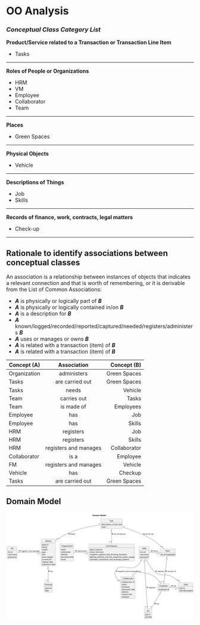 # OO Analysis


### _Conceptual Class Category List_



**Product/Service related to a Transaction or Transaction Line Item**

* Tasks

---

 

**Roles of People or Organizations**

* HRM
* VM
* Employee
* Collaborator
* Team

---

**Places**

* Green Spaces

---


**Physical Objects**

* Vehicle

---

**Descriptions of Things**

* Job
* Skills

---


**Records of finance, work, contracts, legal matters**

* Check-up

---


## Rationale to identify associations between conceptual classes

An association is a relationship between instances of objects that indicates a relevant connection and that is worth of remembering, or it is derivable from the List of Common Associations:

- **_A_** is physically or logically part of **_B_**
- **_A_** is physically or logically contained in/on **_B_**
- **_A_** is a description for **_B_**
- **_A_** known/logged/recorded/reported/captured/needed/registers/administers **_B_**
- **_A_** uses or manages or owns **_B_**
- **_A_** is related with a transaction (item) of **_B_**
- **_A_** is related with a transaction (item) of **_B_**



| Concept (A) 		  |    Association   	     |  Concept (B) |
|-----------------|:----------------------:|-------------:|
| Organization  	 |   administers   		 	   | Green Spaces |
| Tasks 	         | are carried out   		 	 | Green Spaces |
| Tasks 	         |      needs  		 	       |      Vehicle |
| Team	           |   carries out  		 	    |        Tasks |
| Team 	          |    is made of  		 	    |    Employees |
| Employee	          |    has 		 	    |    Job  |
| Employee		          |    has   		 	    |    Skills |
| HRM	          |    registers  		 	    |    Job |
| HRM		          |   registers   		 	    |    Skills |
| HRM 	          |    registers and manages 		 	    |    Collaborator |
| Collaborator	   |       is a  		 	       |     Employee |
| FM	             | registers and manages   		 	 | Vehicle |
| Vehicle	         | has  		 	 | Checkup |
| Tasks 	         | are carried out   		 	 | Green Spaces |

## Domain Model


![Domain Model](svg/project-domain-model.svg)